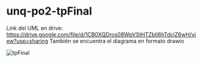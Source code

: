# unq-po2-tpFinal

Link del UML en drive: https://drive.google.com/file/d/1CB0XQDros08WpVStHTZbII6hTdcjZ6wH/view?usp=sharing
También se encuentra el diagrama en formato drawio

![tpFinal](https://user-images.githubusercontent.com/49459705/200213997-0fc4cd52-ebc4-4290-a471-35d0f3144363.jpg)

